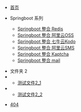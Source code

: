 <!-- 这是一个目录页面 -->
* [首页](home.md)

* Springboot 系列
  * [Springboot 整合 Redis](./Springboot/Springboot_Redis.md)
  * [Springboot 整合 阿里云OSS](./Springboot/Springboot_Alicloud_OSS.md)
  * [Springboot 整合 七牛云Kodo](./Springboot/Springboot_Qiniu_Kodo.md)
  * [Springboot 整合 阿里云SMS](./Springboot/Springboot_Alicloud_Sms.md)
  * [Springboot 整合 Kaptcha](./Springboot/Springboot_Kaptcha.md)
  * [Springboot 整合 mail](./Springboot/Springboot_Mail.md)


- 文件夹 2
- * [测试文件2_1](./folder_2/file2_1.md)
- * [测试文件2_2](./folder_2/file2_2.md)

* [404](404.md)